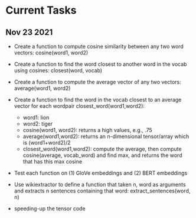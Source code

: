 # Current Tasks

## Nov 23 2021

* Create a function to compute cosine similarity between any two word vectors: cosine(word1, word2)
* Create a function to find the word closest to another word in the vocab using cosines: closest(word, vocab)
* Create a function to compute the average vector of any two vectors: average(word1, word2)
* Create a function to find the word in the vocab closest to an average vector for each wordpair closest_word(word1,word2):

  * word1: lion
  * word2: tiger
  * cosine(word1, word2): returns a high values, e.g., .75
  * average(word1,word2): returns an n-dimensional tensor/array which is (word1+word2)/2
  * closest_word(word1,word2): compute the average, then compute cosine(average, vocab_word) and find max, and returns the word that has this max cosine

* Test each function on (1) GloVe embeddings and (2) BERT embeddings
* Use wikiextractor to define a function that taken n, word as arguments and extracts n sentences containing that word: extract_sentences(word, n)
* speeding-up the tensor code




